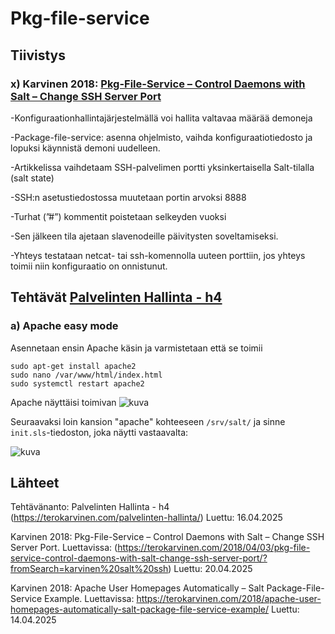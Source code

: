 # Pkg-file-service

## Tiivistys

### x) Karvinen 2018: [Pkg-File-Service – Control Daemons with Salt – Change SSH Server Port](https://terokarvinen.com/2018/04/03/pkg-file-service-control-daemons-with-salt-change-ssh-server-port/?fromSearch=karvinen%20salt%20ssh)

-Konfiguraationhallintajärjestelmällä voi hallita valtavaa määrää demoneja

-Package-file-service: asenna ohjelmisto, vaihda konfiguraatiotiedosto ja lopuksi käynnistä demoni uudelleen.

-Artikkelissa vaihdetaam SSH-palvelimen portti yksinkertaisella Salt-tilalla (salt state)

-SSH:n asetustiedostossa muutetaan portin arvoksi 8888

-Turhat  (”#”) kommentit poistetaan selkeyden vuoksi

-Sen jälkeen tila ajetaan slavenodeille päivitysten soveltamiseksi.

-Yhteys testataan netcat- tai ssh-komennolla uuteen porttiin, jos yhteys toimii niin konfiguraatio on onnistunut.

## Tehtävät [Palvelinten Hallinta - h4](https://terokarvinen.com/palvelinten-hallinta/)

### a) Apache easy mode

Asennetaan ensin Apache käsin ja varmistetaan että se toimii

```
sudo apt-get install apache2
sudo nano /var/www/html/index.html
sudo systemctl restart apache2
```
Apache näyttäisi toimivan
![kuva](https://github.com/user-attachments/assets/649b168b-c5ac-4c7f-9e98-03539b9febe9)

Seuraavaksi loin kansion "apache" kohteeseen ```/srv/salt/``` ja sinne ```init.sls```-tiedoston, joka näytti vastaavalta:

![kuva](https://github.com/user-attachments/assets/ae2af321-f393-4a64-8261-ca3a018b6077)





## Lähteet 

Tehtävänanto: Palvelinten Hallinta - h4 (https://terokarvinen.com/palvelinten-hallinta/) Luettu: 16.04.2025

 Karvinen 2018: Pkg-File-Service – Control Daemons with Salt – Change SSH Server Port. Luettavissa: (https://terokarvinen.com/2018/04/03/pkg-file-service-control-daemons-with-salt-change-ssh-server-port/?fromSearch=karvinen%20salt%20ssh) Luettu: 20.04.2025

 Karvinen 2018: Apache User Homepages Automatically – Salt Package-File-Service Example. Luettavissa: https://terokarvinen.com/2018/apache-user-homepages-automatically-salt-package-file-service-example/ Luettu: 14.04.2025
